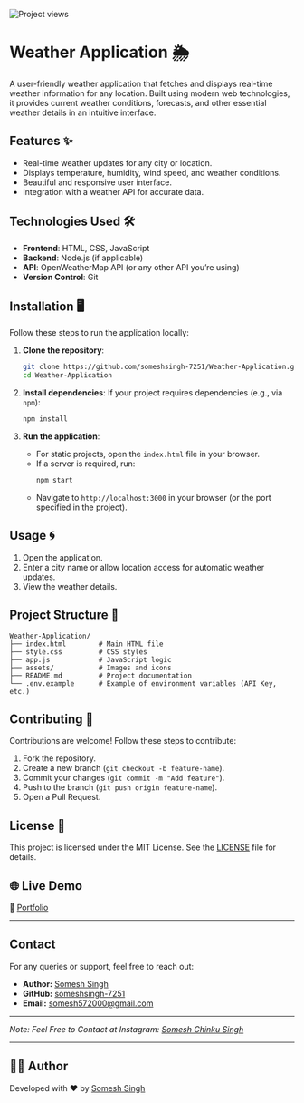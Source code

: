 ![Project views](https://komarev.com/ghpvc/?username=someshsingh-7251)

# Weather Application 🌦️

A user-friendly weather application that fetches and displays real-time weather information for any location. Built using modern web technologies, it provides current weather conditions, forecasts, and other essential weather details in an intuitive interface.

## Features ✨
- Real-time weather updates for any city or location.
- Displays temperature, humidity, wind speed, and weather conditions.
- Beautiful and responsive user interface.
- Integration with a weather API for accurate data.


## Technologies Used 🛠️
- **Frontend**: HTML, CSS, JavaScript
- **Backend**: Node.js (if applicable)
- **API**: OpenWeatherMap API (or any other API you’re using)
- **Version Control**: Git

## Installation 🖥️

Follow these steps to run the application locally:

1. **Clone the repository**:
   ```bash
   git clone https://github.com/someshsingh-7251/Weather-Application.git
   cd Weather-Application
   ```

2. **Install dependencies**:
   If your project requires dependencies (e.g., via `npm`):
   ```bash
   npm install
   ```

3. **Run the application**:
   - For static projects, open the `index.html` file in your browser.
   - If a server is required, run:
     ```bash
     npm start
     ```
   - Navigate to `http://localhost:3000` in your browser (or the port specified in the project).

## Usage 🌀
1. Open the application.
2. Enter a city name or allow location access for automatic weather updates.
3. View the weather details.

## Project Structure 📁
```
Weather-Application/
├── index.html        # Main HTML file
├── style.css         # CSS styles
├── app.js            # JavaScript logic
├── assets/           # Images and icons
├── README.md         # Project documentation
└── .env.example      # Example of environment variables (API Key, etc.)
```

## Contributing 🤝
Contributions are welcome! Follow these steps to contribute:
1. Fork the repository.
2. Create a new branch (`git checkout -b feature-name`).
3. Commit your changes (`git commit -m "Add feature"`).
4. Push to the branch (`git push origin feature-name`).
5. Open a Pull Request.

## License 📜
This project is licensed under the MIT License. See the [LICENSE](LICENSE) file for details.

## 🌐 Live Demo

🔗 [Portfolio](https://someshsingh-7251.github.io/Weather-Application/)

---

## Contact

For any queries or support, feel free to reach out:

- **Author:** [Somesh Singh](https://www.linkedin.com/in/somesh-singh-2aa796229/)
- **GitHub:** [someshsingh-7251](https://github.com/someshsingh-7251)
- **Email:** [somesh572000@gmail.com](mailto:somesh572000@gmail.com)

---

*Note: Feel Free to Contact at Instagram: [Somesh Chinku Singh](https://www.instagram.com/officialsomeshchinkusingh?igsh=MW1vdTZwbDdmMTZxbw==)*

---

## 🧑‍💻 Author

Developed with ❤️ by [Somesh Singh](https://www.linkedin.com/in/someshsingh-2aa796229/)
